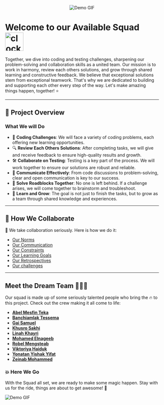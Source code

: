<div align="center">
  <img src="https://text.media.giphy.com/v1/media/giphy.gif?token=eyJhbGciOiJIUzI1NiIsInR5cCI6IkpXVCJ9.eyJrZXkiOiJwcm9kLTIwMjAtMDQtMjIiLCJzdHlsZSI6InJhZ2UiLCJ0ZXh0IjoiMjQlMkY3JTIwU3F1YWQiLCJpYXQiOjE3MzY1MDc1OTh9.nk4z4PVuUzebqEQeOFo6k7F3JSiU2miRsl8qjt_iXvI" alt="Demo GIF">
</div>
<!-- MD03/no-inline-html: Inline HTML is used intentionally to center the image for better visual alignment. -->

# Welcome to our **Available** Squad <img src="https://cdn.pixabay.com/animation/2023/05/12/07/29/07-29-43-548_512.gif" width="60" height="60" alt="clock">

<!-- MD03/no-inline-html: Inline HTML is used intentionally to resize the gif for better visual alignment. -->

Together, we dive into coding and testing challenges, sharpening our problem-solving and collaboration skills as a united team. Our mission is to work in harmony, review each others solutions, and grow through shared learning and constructive feedback. We believe that exceptional solutions stem from exceptional teamwork. That's why we are dedicated to building and supporting each other every step of the way. Let's make amazing things happen, together! ⭐

---

## 🚀 Project Overview

### What We will Do

- 🧠 **Coding Challenges**: We will face a variety of coding problems, each offering new learning opportunities.
- 🔍 **Review Each Others Solutions**: After completing tasks, we will give and receive feedback to ensure high-quality results and growth.
- 🛠️ **Collaborate on Testing**: Testing is a key part of the process. We will work together to ensure our solutions are robust and reliable.
- 💬 **Communicate Effectively**: From code discussions to problem-solving, clear and open communication is key to our success.
- 🚧 **Solve Roadblocks Together**: No one is left behind. If a challenge arises, we will come together to brainstorm and troubleshoot.
- 🌱 **Learn and Grow**: The goal is not just to finish the tasks, but to grow as a team through shared knowledge and experiences.

---

## 🌟 How We Collaborate

🧩 We take collaboration seriously. Here is how we do it:

- [Our Norms](https://github.com/MIT-Emerging-Talent/ET6-foundations-group-24/blob/main/collaboration/README.md)
- [Our Communication](https://github.com/MIT-Emerging-Talent/ET6-foundations-group-24/blob/main/collaboration/communication.md)
- [Our Constraints](https://github.com/MIT-Emerging-Talent/ET6-foundations-group-24/blob/main/collaboration/constraints.md)
- [Our Learning Goals](https://github.com/MIT-Emerging-Talent/ET6-foundations-group-24/blob/main/collaboration/learning_goals.md)
- [Our Retrospectives](https://github.com/MIT-Emerging-Talent/ET6-foundations-group-24/blob/main/collaboration/retrospective.md)
- [Our challenges](https://github.com/MIT-Emerging-Talent/ET6-foundations-group-24/tree/main/solutions)

---

## Meet the Dream Team 🧑‍🤝‍🧑

Our squad is made up of some seriously talented people who bring the 🔥 to this project. Check out the crew making it all come to life:

- [**Abel Mesfin Teka**](https://github.com/TekaMesfinAbel)
- [**Banchiamlak Tessema**](https://github.com/BanchiHub)
- [**Gai Samuel**](https://github.com/GaiSamuel)
- [**Khusro Sakhi**](https://github.com/Khusro-S)
- [**Linah Khayri**](https://github.com/linahKhayri)
- [**Mohamed Elnageeb**](https://github.com/Mohamed-Elnageeb)
- [**Robel Mengsteab**](https://github.com/robiel0143)
- [**Viktoriya Haiduk**](https://github.com/ViktoriyaHaiduk)
- [**Yonatan Yishak Yifat**](https://github.com/YonatanBest)
- [**Zeinab Mohammed**](https://github.com/Zeinab15)

### 💥 Here We Go

With the Squad all set, we are ready to make some magic happen. Stay with us for the ride, things are about to get awesome! 💪

![Demo GIF](https://media0.giphy.com/media/v1.Y2lkPTc5MGI3NjExOTBrZHhqdG9tNG9sNDd2c2YwdThvaW5qc3d2OHB1ZHJmajN4Z2hweCZlcD12MV9pbnRlcm5hbF9naWZfYnlfaWQmY3Q9Zw/3o85xHhy12MVG2fkVW/giphy.webp)
